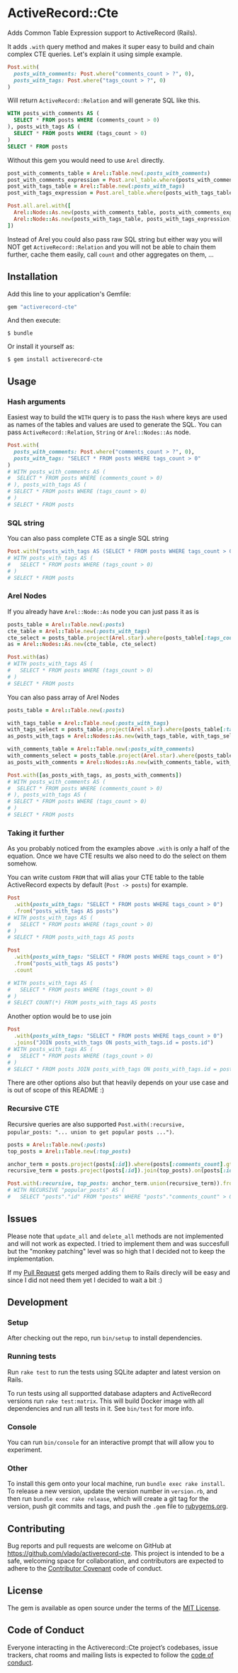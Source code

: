 # ActiveRecord::Cte

Adds Common Table Expression support to ActiveRecord (Rails).

It adds `.with` query method and makes it super easy to build and chain complex CTE queries. Let's explain it using simple example.

```ruby
Post.with(
  posts_with_comments: Post.where("comments_count > ?", 0),
  posts_with_tags: Post.where("tags_count > ?", 0)
)
```

Will return `ActiveRecord::Relation` and will generate SQL like this.

```SQL
WITH posts_with_comments AS (
  SELECT * FROM posts WHERE (comments_count > 0)
), posts_with_tags AS (
  SELECT * FROM posts WHERE (tags_count > 0)
)
SELECT * FROM posts
```

Without this gem you would need to use `Arel` directly.

```ruby
post_with_comments_table = Arel::Table.new(:posts_with_comments)
post_with_comments_expression = Post.arel_table.where(posts_with_comments_table[:comments_count].gt(0))
post_with_tags_table = Arel::Table.new(:posts_with_tags)
post_with_tags_expression = Post.arel_table.where(posts_with_tags_table[:tags_count].gt(0))

Post.all.arel.with([
  Arel::Node::As.new(posts_with_comments_table, posts_with_comments_expression),
  Arel::Node::As.new(posts_with_tags_table, posts_with_tags_expression)
])
```

Instead of Arel you could also pass raw SQL string but either way you will NOT get `ActiveRecord::Relation` and
you will not be able to chain them further, cache them easily, call `count` and other aggregates on them, ...

## Installation

Add this line to your application's Gemfile:

```ruby
gem "activerecord-cte"
```

And then execute:

    $ bundle

Or install it yourself as:

    $ gem install activerecord-cte

## Usage

### Hash arguments

Easiest way to build the `WITH` query is to pass the `Hash` where keys are used as names of the tables and values are used to
generate the SQL. You can pass `ActiveRecord::Relation`, `String` or `Arel::Nodes::As` node.

```ruby
Post.with(
  posts_with_comments: Post.where("comments_count > ?", 0),
  posts_with_tags: "SELECT * FROM posts WHERE tags_count > 0"
)
# WITH posts_with_comments AS (
#  SELECT * FROM posts WHERE (comments_count > 0)
# ), posts_with_tags AS (
# SELECT * FROM posts WHERE (tags_count > 0)
# )
# SELECT * FROM posts
```

### SQL string

You can also pass complete CTE as a single SQL string

```ruby
Post.with("posts_with_tags AS (SELECT * FROM posts WHERE tags_count > 0)")
# WITH posts_with_tags AS (
#   SELECT * FROM posts WHERE (tags_count > 0)
# )
# SELECT * FROM posts
```

### Arel Nodes

If you already have `Arel::Node::As` node you can just pass it as is

```ruby
posts_table = Arel::Table.new(:posts)
cte_table = Arel::Table.new(:posts_with_tags)
cte_select = posts_table.project(Arel.star).where(posts_table[:tags_count].gt(100))
as = Arel::Nodes::As.new(cte_table, cte_select)

Post.with(as)
# WITH posts_with_tags AS (
#   SELECT * FROM posts WHERE (tags_count > 0)
# )
# SELECT * FROM posts
```

You can also pass array of Arel Nodes

```ruby
posts_table = Arel::Table.new(:posts)

with_tags_table = Arel::Table.new(:posts_with_tags)
with_tags_select = posts_table.project(Arel.star).where(posts_table[:tags_count].gt(100))
as_posts_with_tags = Arel::Nodes::As.new(with_tags_table, with_tags_select)

with_comments_table = Arel::Table.new(:posts_with_comments)
with_comments_select = posts_table.project(Arel.star).where(posts_table[:comments_count].gt(100))
as_posts_with_comments = Arel::Nodes::As.new(with_comments_table, with_comments_select)

Post.with([as_posts_with_tags, as_posts_with_comments])
# WITH posts_with_comments AS (
#  SELECT * FROM posts WHERE (comments_count > 0)
# ), posts_with_tags AS (
# SELECT * FROM posts WHERE (tags_count > 0)
# )
# SELECT * FROM posts
```

### Taking it further

As you probably noticed from the examples above `.with` is only a half of the equation. Once we have CTE results we also need to do the select on them somehow.

You can write custom `FROM` that will alias your CTE table to the table ActiveRecord expects by default (`Post -> posts`) for example.

```ruby
Post
  .with(posts_with_tags: "SELECT * FROM posts WHERE tags_count > 0")
  .from("posts_with_tags AS posts")
# WITH posts_with_tags AS (
#   SELECT * FROM posts WHERE (tags_count > 0)
# )
# SELECT * FROM posts_with_tags AS posts

Post
  .with(posts_with_tags: "SELECT * FROM posts WHERE tags_count > 0")
  .from("posts_with_tags AS posts")
  .count

# WITH posts_with_tags AS (
#   SELECT * FROM posts WHERE (tags_count > 0)
# )
# SELECT COUNT(*) FROM posts_with_tags AS posts
```

Another option would be to use join

```ruby
Post
  .with(posts_with_tags: "SELECT * FROM posts WHERE tags_count > 0")
  .joins("JOIN posts_with_tags ON posts_with_tags.id = posts.id")
# WITH posts_with_tags AS (
#   SELECT * FROM posts WHERE (tags_count > 0)
# )
# SELECT * FROM posts JOIN posts_with_tags ON posts_with_tags.id = posts.id
```

There are other options also but that heavily depends on your use case and is out of scope of this README :)

### Recursive CTE

Recursive queries are also supported `Post.with(:recursive, popular_posts: "... union to get popular posts ...")`.

```ruby
posts = Arel::Table.new(:posts)
top_posts = Arel::Table.new(:top_posts)

anchor_term = posts.project(posts[:id]).where(posts[:comments_count].gt(1))
recursive_term = posts.project(posts[:id]).join(top_posts).on(posts[:id].eq(top_posts[:id]))

Post.with(:recursive, top_posts: anchor_term.union(recursive_term)).from("top_posts AS posts")
# WITH RECURSIVE "popular_posts" AS (
#   SELECT "posts"."id" FROM "posts" WHERE "posts"."comments_count" > 0 UNION SELECT "posts"."id" FROM "posts" INNER JOIN "popular_posts" ON "posts"."id" = "popular_posts"."id" ) SELECT "posts".* FROM popular_posts AS posts
```

## Issues

Please note that `update_all` and `delete_all` methods are not implemented and will not work as expected. I tried to implement them and was succesfull
but the "monkey patching" level was so high that I decided not to keep the implementation.

If my [Pull Request](https://github.com/rails/rails/pull/37944) gets merged adding them to Rails direcly will be easy and since I did not need them yet
I decided to wait a bit :)

## Development

### Setup

After checking out the repo, run `bin/setup` to install dependencies.

### Running tests

Run `rake test` to run the tests using SQLite adapter and latest version on Rails.

To run tests using all supportted database adapters and ActiveRecord versions run `rake test:matrix`. This will build Docker image with all dependencies and run alll tests in it. See `bin/test` for more info.

### Console

You can run `bin/console` for an interactive prompt that will allow you to experiment.

### Other

To install this gem onto your local machine, run `bundle exec rake install`. To release a new version, update the version number in `version.rb`, and then run `bundle exec rake release`, which will create a git tag for the version, push git commits and tags, and push the `.gem` file to [rubygems.org](https://rubygems.org).

## Contributing

Bug reports and pull requests are welcome on GitHub at https://github.com/vlado/activerecord-cte. This project is intended to be a safe, welcoming space for collaboration, and contributors are expected to adhere to the [Contributor Covenant](http://contributor-covenant.org) code of conduct.

## License

The gem is available as open source under the terms of the [MIT License](https://opensource.org/licenses/MIT).

## Code of Conduct

Everyone interacting in the Activerecord::Cte project’s codebases, issue trackers, chat rooms and mailing lists is expected to follow the [code of conduct](https://github.com/[USERNAME]/activerecord-cte/blob/master/CODE_OF_CONDUCT.md).
